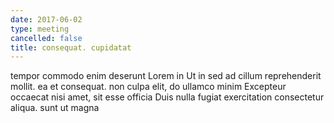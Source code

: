 ```yaml
---
date: 2017-06-02
type: meeting
cancelled: false
title: consequat. cupidatat
---
```

tempor commodo enim deserunt Lorem in Ut in sed ad cillum reprehenderit mollit. ea et consequat. non culpa elit, do ullamco minim Excepteur occaecat nisi amet, sit esse officia Duis nulla fugiat exercitation consectetur aliqua. sunt ut magna
